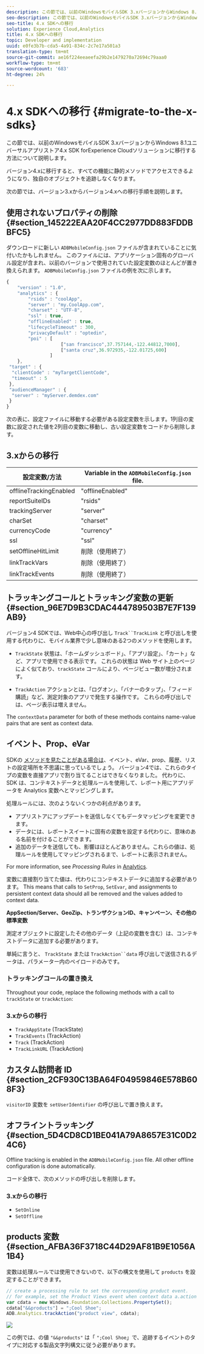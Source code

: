 ```yaml
---
description: この節では、以前のWindowsモバイルSDK 3.xバージョンからWindows 8.1ユニバーサルアプリストア4.x SDK forExperience Cloudソリューションに移行する方法について説明します。
seo-description: この節では、以前のWindowsモバイルSDK 3.xバージョンからWindows 8.1ユニバーサルアプリストア4.x SDK forExperience Cloudソリューションに移行する方法について説明します。
seo-title: 4.x SDKへの移行
solution: Experience Cloud,Analytics
title: 4.x SDKへの移行
topic: Developer and implementation
uuid: e0fe3b7b-cda5-4a91-834c-2c7e17a501a3
translation-type: tm+mt
source-git-commit: ae16f224eeaeefa29b2e1479270a72694c79aaa0
workflow-type: tm+mt
source-wordcount: '683'
ht-degree: 24%

---
```



# 4.x SDKへの移行 {#migrate-to-the-x-sdks}

この節では、以前のWindowsモバイルSDK 3.xバージョンからWindows 8.1ユニバーサルアプリストア4.x SDK forExperience Cloudソリューションに移行する方法について説明します。

バージョン4.xに移行すると、すべての機能に静的メソッドでアクセスできるようになり、独自のオブジェクトを追跡しなくなります。

次の節では、バージョン3.xからバージョン4.xへの移行手順を説明します。

## 使用されないプロパティの削除 {#section_145222EAA20F4CC2977DD883FDDBBFC5}

ダウンロードに新しい `ADBMobileConfig.json` ファイルが含まれていることに気付いたかもしれません。 このファイルには、アプリケーション固有のグローバル設定が含まれ、以前のバージョンで使用されていた設定変数のほとんどが置き換えられます。 `ADBMobileConfig.json` ファイルの例を次に示します。

```js
{ 
    "version" : "1.0", 
    "analytics" : { 
        "rsids" : "coolApp", 
        "server" : "my.CoolApp.com", 
        "charset" : "UTF-8", 
        "ssl" : true, 
        "offlineEnabled" : true, 
        "lifecycleTimeout" : 300, 
        "privacyDefault" : "optedin", 
        "poi" : [ 
                    ["san francisco",37.757144,-122.44812,7000], 
                    ["santa cruz",36.972935,-122.01725,600] 
                ] 
    }, 
 "target" : { 
  "clientCode" : "myTargetClientCode", 
  "timeout" : 5 
 }, 
 "audienceManager" : { 
  "server" : "myServer.demdex.com" 
 } 
}
```

次の表に、設定ファイルに移動する必要がある設定変数を示します。1列目の変数に設定された値を2列目の変数に移動し、古い設定変数をコードから削除します。

## 3.xからの移行

| 設定変数/方法 | Variable in the `ADBMobileConfig.json` file. |
|--- |--- |
| offlineTrackingEnabled | &quot;offlineEnabled&quot; |
| reportSuiteIDs | &quot;rsids&quot; |
| trackingServer | &quot;server&quot; |
| charSet | &quot;charset&quot; |
| currencyCode | &quot;currency&quot; |
| ssl | &quot;ssl&quot; |
| setOfflineHitLimit | 削除（使用終了） |
| linkTrackVars | 削除（使用終了） |
| linkTrackEvents | 削除（使用終了） |

## トラッキングコールとトラッキング変数の更新 {#section_96E7D9B3CDAC444789503B7E7F139AB9}

バージョン4 SDKでは、Web中心の呼び出し `Track``TrackLink` と呼び出しを使用する代わりに、モバイル業界で少し意味のある2つのメソッドを使用します。

* `TrackState` 状態は、「ホームダッシュボード」、「アプリ設定」、「カート」など、アプリで使用できる表示です。 これらの状態は Web サイト上のページによく似ており、`trackState` コールにより、ページビュー数が増分されます。

* `TrackAction` アクションとは、「ログオン」、「バナーのタップ」、「フィード購読」など、測定対象のアプリで発生する操作です。 これらの呼び出しでは、ページ表示は増えません。

The `contextData` parameter for both of these methods contains name-value pairs that are sent as context data.

## イベント、Prop、eVar

SDKの [メソッドを見たことがある場合は](/help/windows-appstore/c-configuration/methods.md)、イベント、eVar、prop、履歴、リストの設定場所を不思議に思っているでしょう。 バージョン4では、これらのタイプの変数を直接アプリで割り当てることはできなくなりました。 代わりに、SDK は、コンテキストデータと処理ルールを使用して、レポート用にアプリデータを Analytics 変数へとマッピングします。

処理ルールには、次のようないくつかの利点があります。

* アプリストアにアップデートを送信しなくてもデータマッピングを変更できます。
* データには、レポートスイートに固有の変数を設定する代わりに、意味のある名前を付けることができます。
* 追加のデータを送信しても、影響はほとんどありません。これらの値は、処理ルールを使用してマッピングされるまで、レポートに表示されません。

For more information, see *Processing Rules* in [Analytics](/help/windows-appstore/analytics/analytics.md).

変数に直接割り当てた値は、代わりにコンテキストデータに追加する必要があります。 This means that calls to `SetProp`, `SetEvar`, and assignments to persistent context data should all be removed and the values added to context data.

**AppSection/Server、GeoZip、トランザクションID、キャンペーン、その他の標準変数**

測定オブジェクトに設定したその他のデータ（上記の変数を含む）は、コンテキストデータに追加する必要があります。

単純に言うと、 `TrackState` または `TrackAction``data` 呼び出しで送信されるデータは、パラメーター内のペイロードのみです。

### トラッキングコールの置き換え

Throughout your code, replace the following methods with a call to `trackState` or `trackAction`:

### 3.xからの移行

* `TrackAppState` (TrackState)
* `TrackEvents` (TrackAction)
* `Track` (TrackAction)
* `TrackLinkURL` (TrackAction)

## カスタム訪問者 ID {#section_2CF930C13BA64F04959846E578B608F3}

`visitorID` 変数を `setUserIdentifier` の呼び出しで置き換えます。

## オフライントラッキング {#section_5D4CD8CD1BE041A79A8657E31C0D24C6}

Offline tracking is enabled in the `ADBMobileConfig.json` file. All other offline configuration is done automatically.

コード全体で、次のメソッドの呼び出しを削除します。

### 3.xからの移行

* `SetOnline`
* `SetOffline`

## products 変数 {#section_AFBA36F3718C44D29AF81B9E1056A1B4}

 変数は処理ルールでは使用できないので、以下の構文を使用して `products` を設定することができます。

```js
// create a processing rule to set the corresponding product event. 
// for example, set the Product Views event when context data a.action = "product view" 
var cdata = new Windows.Foundation.Collections.PropertySet(); 
cdata["&&products"] = ";Cool Shoe"; 
ADB.Analytics.trackAction("product view", cdata);
```

![](assets/prod-view.png)

この例では、の値 `"&&products"` は「 `";Cool Shoe`」で、追跡するイベントのタイプに対応する製品文字列構文に従う必要があります。
